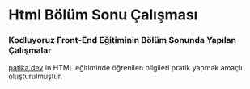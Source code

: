 # Html Bölüm Sonu Çalışması 
### Kodluyoruz Front-End Eğitiminin Bölüm Sonunda Yapılan Çalışmalar

[patika.dev](https://www.patika.dev/egitimler)'in HTML eğitiminde öğrenilen bilgileri pratik yapmak amaçlı oluşturulmuştur.